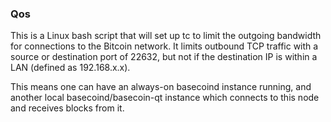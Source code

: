 ### Qos ###

This is a Linux bash script that will set up tc to limit the outgoing bandwidth for connections to the Bitcoin network. It limits outbound TCP traffic with a source or destination port of 22632, but not if the destination IP is within a LAN (defined as 192.168.x.x).

This means one can have an always-on basecoind instance running, and another local basecoind/basecoin-qt instance which connects to this node and receives blocks from it.
